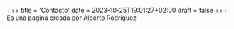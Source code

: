 +++
title = 'Contacto'
date = 2023-10-25T19:01:27+02:00
draft = false
+++
Es una pagina creada por Alberto Rodriguez

